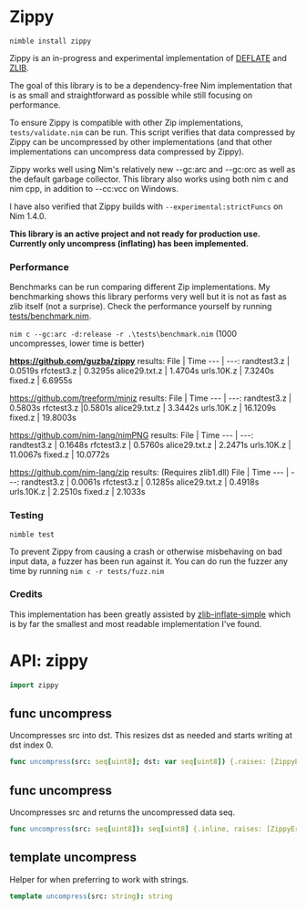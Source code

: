 # Zippy

`nimble install zippy`

Zippy is an in-progress and experimental implementation of [DEFLATE](https://tools.ietf.org/html/rfc1951) and [ZLIB](https://tools.ietf.org/html/rfc1950).

The goal of this library is to be a dependency-free Nim implementation that is as small and straightforward as possible while still focusing on performance.

To ensure Zippy is compatible with other Zip implementations, `tests/validate.nim` can be run. This script verifies that data compressed by Zippy can be uncompressed by other implementations (and that other implementations can uncompress data compressed by Zippy).

Zippy works well using Nim's relatively new --gc:arc and --gc:orc as well as the default garbage collector. This library also works using both nim c and nim cpp, in addition to --cc:vcc on Windows.

I have also verified that Zippy builds with `--experimental:strictFuncs` on Nim 1.4.0.

**This library is an active project and not ready for production use. Currently only uncompress (inflating) has been implemented.**

### Performance

Benchmarks can be run comparing different Zip implementations. My benchmarking shows this library performs very well but it is not as fast as zlib itself (not a surprise). Check the performance yourself by running [tests/benchmark.nim](https://github.com/guzba/zippy/blob/master/tests/benchmark.nim).

`nim c --gc:arc -d:release -r .\tests\benchmark.nim` (1000 uncompresses, lower time is better)

**https://github.com/guzba/zippy** results:
File | Time
--- | ---:
randtest3.z | 0.0519s
rfctest3.z | 0.3295s
alice29.txt.z | 1.4704s
urls.10K.z | 7.3240s
fixed.z | 6.6955s

https://github.com/treeform/miniz results:
File | Time
--- | ---:
randtest3.z | 0.5803s
rfctest3.z |0.5801s
alice29.txt.z | 3.3442s
urls.10K.z | 16.1209s
fixed.z | 19.8003s

https://github.com/nim-lang/nimPNG results:
File | Time
--- | ---:
randtest3.z | 0.1648s
rfctest3.z | 0.5760s
alice29.txt.z | 2.2471s
urls.10K.z | 11.0067s
fixed.z | 10.0772s

https://github.com/nim-lang/zip results: (Requires zlib1.dll)
File | Time
--- | ---:
randtest3.z | 0.0061s
rfctest3.z | 0.1285s
alice29.txt.z | 0.4918s
urls.10K.z | 2.2510s
fixed.z | 2.1033s

### Testing
`nimble test`

To prevent Zippy from causing a crash or otherwise misbehaving on bad input data, a fuzzer has been run against it. You can do run the fuzzer any time by running `nim c -r tests/fuzz.nim`

### Credits

This implementation has been greatly assisted by [zlib-inflate-simple](https://github.com/toomuchvoltage/zlib-inflate-simple) which is by far the smallest and most readable implementation I've found.

# API: zippy

```nim
import zippy
```

## **func** uncompress

Uncompresses src into dst. This resizes dst as needed and starts writing at dst index 0.

```nim
func uncompress(src: seq[uint8]; dst: var seq[uint8]) {.raises: [ZippyError], tags: [].}
```

## **func** uncompress

Uncompresses src and returns the uncompressed data seq.

```nim
func uncompress(src: seq[uint8]): seq[uint8] {.inline, raises: [ZippyError], tags: [].}
```

## **template** uncompress

Helper for when preferring to work with strings.

```nim
template uncompress(src: string): string
```
